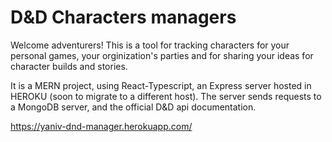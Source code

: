 # D&D Characters managers

Welcome adventurers! This is a tool for tracking characters for your personal games,
your orginization's parties and for sharing your ideas for character builds and stories.

It is a MERN project, using React-Typescript, an Express server hosted in HEROKU (soon to migrate to a different host).
The server sends requests to a MongoDB server, and the official D&D api documentation.

https://yaniv-dnd-manager.herokuapp.com/
